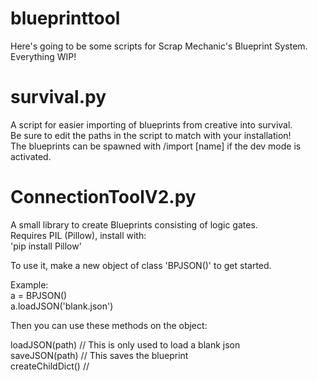 # blueprinttool

<p>
Here's going to be some scripts for Scrap Mechanic's Blueprint System. Everything WIP!
</p>

# survival.py

<p>
A script for easier importing of blueprints from creative into survival.<br>
Be sure to edit the paths in the script to match with your installation!<br>
The blueprints can be spawned with /import [name] if the dev mode is activated.
</p>

# ConnectionToolV2.py

<p>A small library to create Blueprints consisting of logic gates.<br>
Requires PIL (Pillow), install with:<br>
'pip install Pillow'

To use it, make a new object of class 'BPJSON()' to get started.

Example:<br>
a = BPJSON()<br>
a.loadJSON('blank.json')


Then you can use these methods on the object:

loadJSON(path) // This is only used to load a blank json<br>
saveJSON(path) // This saves the blueprint<br>
createChildDict() // 
</p>
